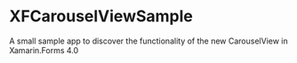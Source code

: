 # XFCarouselViewSample
A small sample app to discover the functionality of the new CarouselView in Xamarin.Forms 4.0
